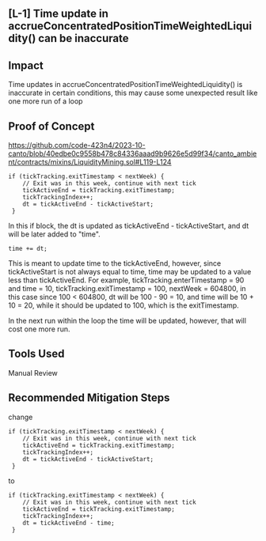 ## [L-1] Time update in accrueConcentratedPositionTimeWeightedLiquidity() can be inaccurate

## Impact
Time updates in accrueConcentratedPositionTimeWeightedLiquidity() is inaccurate in certain conditions, this may cause some unexpected result like one more run of a loop

## Proof of Concept
https://github.com/code-423n4/2023-10-canto/blob/40edbe0c9558b478c84336aaad9b9626e5d99f34/canto_ambient/contracts/mixins/LiquidityMining.sol#L119-L124

    if (tickTracking.exitTimestamp < nextWeek) {
        // Exit was in this week, continue with next tick
        tickActiveEnd = tickTracking.exitTimestamp;
        tickTrackingIndex++;
        dt = tickActiveEnd - tickActiveStart;
     }

In this if block, the dt is updated as tickActiveEnd - tickActiveStart, and dt will be later added to "time". 

    time += dt;

This is meant to update time to the tickActiveEnd, however, since tickActiveStart is not always equal to time, time may be updated to a value less than tickActiveEnd. For example, tickTracking.enterTimestamp = 90 and time = 10, tickTracking.exitTimestamp = 100, nextWeek = 604800, in this case since 100 < 604800, dt will be 100 - 90 = 10, and time will be 10 + 10 = 20, while it should be updated to 100, which is the exitTimestamp.

In the next run within the loop the time will be updated, however, that will cost one more run.

## Tools Used
Manual Review

## Recommended Mitigation Steps
change 

    if (tickTracking.exitTimestamp < nextWeek) {
        // Exit was in this week, continue with next tick
        tickActiveEnd = tickTracking.exitTimestamp;
        tickTrackingIndex++;
        dt = tickActiveEnd - tickActiveStart;
     }

to 

    if (tickTracking.exitTimestamp < nextWeek) {
        // Exit was in this week, continue with next tick
        tickActiveEnd = tickTracking.exitTimestamp;
        tickTrackingIndex++;
        dt = tickActiveEnd - time;
     }